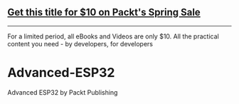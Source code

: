 ## [Get this title for $10 on Packt's Spring Sale](https://www.packt.com/V16299?utm_source=github&utm_medium=packt-github-repo&utm_campaign=spring_10_dollar_2022)
-----
For a limited period, all eBooks and Videos are only $10. All the practical content you need \- by developers, for developers

# Advanced-ESP32
Advanced ESP32 by Packt Publishing
